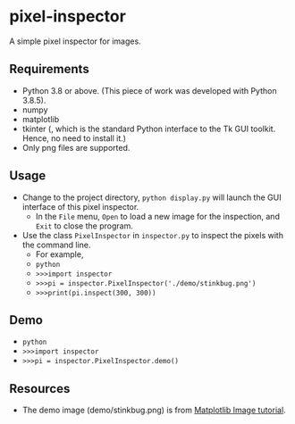 # pixel-inspector
A simple pixel inspector for images.

## Requirements
* Python 3.8 or above. (This piece of work was developed with Python 3.8.5).
* numpy
* matplotlib
* tkinter (, which is the standard Python interface to the Tk GUI toolkit. Hence, no need to install it.)
* Only png files are supported.

## Usage
* Change to the project directory, `python display.py` will launch the GUI interface of this pixel inspector.
  * In the `File` menu, `Open` to load a new image for the inspection, and `Exit` to close the program.
* Use the class `PixelInspector` in `inspector.py` to inspect the pixels with the command line.
  * For example,
  * `python`
  * `>>>import inspector`
  * `>>>pi = inspector.PixelInspector('./demo/stinkbug.png')`
  * `>>>print(pi.inspect(300, 300))`

## Demo
* `python`
* `>>>import inspector`
* `>>>pi = inspector.PixelInspector.demo()`

## Resources
* The demo image (demo/stinkbug.png) is from [Matplotlib Image tutorial](https://matplotlib.org/2.0.0/_images/stinkbug.png).